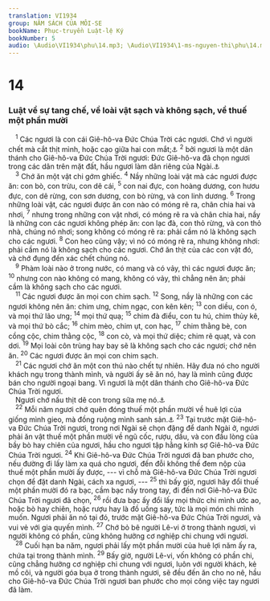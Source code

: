 ```yaml
---
translation: VI1934
group: NĂM SÁCH CỦA MÔI-SE
bookName: Phục-truyền Luật-lệ Ký 
bookNumber: 5
audio: \Audio\VI1934\phu\14.mp3; \Audio\VI1934\1-ms-nguyen-thi\phu\14.mp3
---
```


<div class="title"><h1>14</h1><h3>Luật về sự tang chế, về loài vật sạch và không sạch, về thuế một phần mười</h3></div>
<span class="verse phu_14_1"> <sup>1</sup> Các ngươi là con cái Giê-hô-va Đức Chúa Trời các ngươi. Chớ vì người chết mà cắt thịt mình, hoặc cạo giữa hai con mắt;<a data-toggle="tooltip" data-placement="bottom" title="Le 19:28; 21:5">⚓</a></span>
<span class="verse phu_14_2"><sup>2</sup> bởi ngươi là một dân thánh cho Giê-hô-va Đức Chúa Trời ngươi: Đức Giê-hô-va đã chọn ngươi trong các dân trên mặt đất, hầu ngươi làm dân riêng của Ngài.<a data-toggle="tooltip" data-placement="bottom" title="Xu 19:5-6; Phu 4:20; 7:6; 26:18; Tit 2:14; 1Phi 2:9">⚓</a><br/></span>
<span class="verse phu_14_3"> <sup>3</sup> Chớ ăn một vật chi gớm ghiếc. </span>
<span class="verse phu_14_4"><sup>4</sup> Nầy những loài vật mà các ngươi được ăn: con bò, con trừu, con dê cái, </span>
<span class="verse phu_14_5"><sup>5</sup> con nai đực, con hoàng dương, con hươu đực, con dê rừng, con sơn dương, con bò rừng, và con linh dương. </span>
<span class="verse phu_14_6"><sup>6</sup> Trong những loài vật, các ngươi được ăn con nào có móng rẽ ra, chân chia hai và nhơi, </span>
<span class="verse phu_14_7"><sup>7</sup> nhưng trong những con vật nhơi, có móng rẽ ra và chân chia hai, nầy là những con các ngươi không phép ăn: con lạc đà, con thỏ rừng, và con thỏ nhà, chúng nó nhơi; song không có móng rẽ ra: phải cầm nó là không sạch cho các ngươi. </span>
<span class="verse phu_14_8"><sup>8</sup> Con heo cũng vậy; vì nó có móng rẽ ra, nhưng không nhơi: phải cầm nó là không sạch cho các ngươi. Chớ ăn thịt của các con vật đó, và chớ đụng đến xác chết chúng nó. <br/></span>
<span class="verse phu_14_9"> <sup>9</sup> Phàm loài nào ở trong nước, có mang và có vảy, thì các ngươi được ăn; </span>
<span class="verse phu_14_10"><sup>10</sup> nhưng con nào không có mang, không có vảy, thì chẳng nên ăn; phải cầm là không sạch cho các ngươi. <br/></span>
<span class="verse phu_14_11"> <sup>11</sup> Các ngươi được ăn mọi con chim sạch. </span>
<span class="verse phu_14_12"><sup>12</sup> Song, nầy là những con các ngươi không nên ăn: chim ưng, chim ngạc, con kên kên; </span>
<span class="verse phu_14_13"><sup>13</sup> con diều, con ó, và mọi thứ lão ưng; </span>
<span class="verse phu_14_14"><sup>14</sup> mọi thứ quạ; </span>
<span class="verse phu_14_15"><sup>15</sup> chim đà điểu, con tu hú, chim thủy kê, và mọi thứ bò cắc; </span>
<span class="verse phu_14_16"><sup>16</sup> chim mèo, chim ụt, con hạc, </span>
<span class="verse phu_14_17"><sup>17</sup> chim thằng bè, con cồng cộc, chim thằng cộc, </span>
<span class="verse phu_14_18"><sup>18</sup> con cò, và mọi thứ diệc; chim rẽ quạt, và con dơi. </span>
<span class="verse phu_14_19"><sup>19</sup> Mọi loài côn trùng hay bay sẽ là không sạch cho các ngươi; chớ nên ăn. </span>
<span class="verse phu_14_20"><sup>20</sup> Các ngươi được ăn mọi con chim sạch. <br/></span>
<span class="verse phu_14_21"> <sup>21</sup> Các ngươi chớ ăn một con thú nào chết tự nhiên. Hãy đưa nó cho người khách ngụ trong thành mình, và người ấy sẽ ăn nó, hay là mình cũng được bán cho người ngoại bang. Vì ngươi là một dân thánh cho Giê-hô-va Đức Chúa Trời ngươi. <br/> Ngươi chớ nấu thịt dê con trong sữa mẹ nó.<a data-toggle="tooltip" data-placement="bottom" title="Xu 23:19; 34:26">⚓</a><br/></span>
<span class="verse phu_14_22"> <sup>22</sup> Mỗi năm ngươi chớ quên đóng thuế một phần mười về huê lợi của giống mình gieo, mà đồng ruộng mình sanh sản.<a data-toggle="tooltip" data-placement="bottom" title="Le 27:30-33; Dan 18:21">⚓</a></span>
<span class="verse phu_14_23"><sup>23</sup> Tại trước mặt Giê-hô-va Đức Chúa Trời ngươi, trong nơi Ngài sẽ chọn đặng để danh Ngài ở, ngươi phải ăn vật thuế một phần mười về ngũ cốc, rượu, dầu, và con đầu lòng của bầy bò hay chiên của ngươi, hầu cho ngươi tập hằng kính sợ Giê-hô-va Đức Chúa Trời ngươi. </span>
<span class="verse phu_14_24"><sup>24</sup> Khi Giê-hô-va Đức Chúa Trời ngươi đã ban phước cho, nếu đường đi lấy làm xa quá cho ngươi, đến đỗi không thế đem nộp của thuế một phần mười ấy được, --- vì chỗ mà Giê-hô-va Đức Chúa Trời ngươi chọn để đặt danh Ngài, cách xa ngươi, --- </span>
<span class="verse phu_14_25"><sup>25</sup> thì bấy giờ, ngươi hãy đổi thuế một phần mười đó ra bạc, cầm bạc nầy trong tay, đi đến nơi Giê-hô-va Đức Chúa Trời ngươi đã chọn, </span>
<span class="verse phu_14_26"><sup>26</sup> rồi đưa bạc ấy đổi lấy mọi thức chi mình ước ao, hoặc bò hay chiên, hoặc rượu hay là đồ uống say, tức là mọi món chi mình muốn. Ngươi phải ăn nó tại đó, trước mặt Giê-hô-va Đức Chúa Trời ngươi, và vui vẻ với gia quyến mình. </span>
<span class="verse phu_14_27"><sup>27</sup> Chớ bỏ bê người Lê-vi ở trong thành ngươi, vì người không có phần, cũng không hưởng cơ nghiệp chi chung với ngươi. <br/></span>
<span class="verse phu_14_28"> <sup>28</sup> Cuối hạn ba năm, ngươi phải lấy một phần mười của huê lợi năm ấy ra, chứa tại trong thành mình. </span>
<span class="verse phu_14_29"><sup>29</sup> Bấy giờ, người Lê-vi, vốn không có phần chi, cũng chẳng hưởng cơ nghiệp chi chung với ngươi, luôn với người khách, kẻ mồ côi, và người góa bụa ở trong thành ngươi, sẽ đều đến ăn cho no nê, hầu cho Giê-hô-va Đức Chúa Trời ngươi ban phước cho mọi công việc tay ngươi đã làm. <br/></span>
